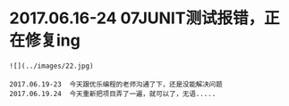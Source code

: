 # 2017.06.16-24 07JUNIT测试报错，正在修复ing
	![](../images/22.jpg)  
	
	2017.06.19-23  今天跟优乐编程的老师沟通了下，还是没能解决问题
	2017.06.19.24  今天重新把项目弄了一遍，就可以了，无语.....